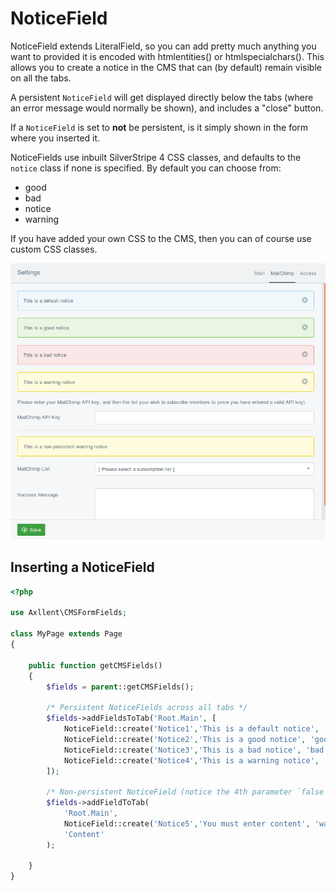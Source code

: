 # NoticeField

NoticeField extends LiteralField, so you can add pretty much anything you want to
provided it is encoded with htmlentities() or htmlspecialchars().
This allows you to create a notice in the CMS that can (by default) remain visible on all the tabs.

A persistent `NoticeField` will get displayed directly below the tabs (where an
error message would normally be shown), and includes a "close" button.

If a `NoticeField` is set to **not** be persistent, is it simply shown in the form
where you inserted it.

NoticeFields use inbuilt SilverStripe 4 CSS classes, and defaults to the `notice`
class if none is specified. By default you can choose from:

- good
- bad
- notice
- warning

If you have added your own CSS to the CMS, then you can of course use custom CSS classes.

![NoticeField](img/NoticeField.png "NoticeField Example")

## Inserting a NoticeField

```php
<?php

use Axllent\CMSFormFields;

class MyPage extends Page
{

    public function getCMSFields()
    {
        $fields = parent::getCMSFields();

        /* Persistent NoticeFields across all tabs */
        $fields->addFieldsToTab('Root.Main', [
            NoticeField::create('Notice1','This is a default notice', 'notice'),
            NoticeField::create('Notice2','This is a good notice', 'good'),
            NoticeField::create('Notice3','This is a bad notice', 'bad'),
            NoticeField::create('Notice4','This is a warning notice', 'warning'),
        ]);

        /* Non-persistent NoticeField (notice the 4th parameter `false`) */
        $fields->addFieldToTab(
            'Root.Main',
            NoticeField::create('Notice5','You must enter content', 'warning', false),
            'Content'
        );

    }
}
```
